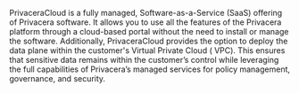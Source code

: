 PrivaceraCloud is a fully managed, Software-as-a-Service (SaaS) offering of Privacera software. It allows you to use all
the features of the Privacera platform through a cloud-based portal without the need to install or manage the software.
Additionally, PrivaceraCloud provides the option to deploy the data plane within the customer's Virtual Private Cloud (
VPC). This ensures that sensitive data remains within the customer’s control while leveraging the full capabilities of
Privacera’s managed services for policy management, governance, and security.